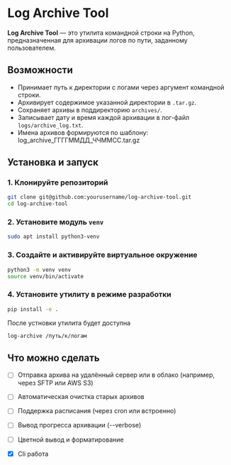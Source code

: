 # Log Archive Tool  
  
**Log Archive Tool** — это утилита командной строки на Python, предназначенная для архивации логов по пути, заданному пользователем.  
  
## Возможности  
  
- Принимает путь к директории с логами через аргумент командной строки.  
- Архивирует содержимое указанной директории в `.tar.gz`.  
- Сохраняет архивы в поддиректорию `archives/`.  
- Записывает дату и время каждой архивации в лог-файл `logs/archive_log.txt`.  
- Имена архивов формируются по шаблону: log_archive_ГГГГММДД_ЧЧММСС.tar.gz  
  
## Установка и запуск

### 1. Клонируйте репозиторий

```bash
git clone git@github.com:yourusername/log-archive-tool.git
cd log-archive-tool
```

### 2. Установите модуль `venv`

```bash
sudo apt install python3-venv
```

### 3. Создайте и активируйте виртуальное окружение

```bash
python3 -m venv venv
source venv/bin/activate
```

### 4. Установите утилиту в режиме разработки
```bash
pip install -e .
```

После устновки утилита будет доступна
```bash
log-archive /путь/к/логам
```
## Что  можно сделать  
- [ ]  Отправка архива на удалённый сервер или в облако (например, через SFTP или AWS S3)
- [ ] Автоматическая очистка старых архивов  
- [ ] Поддержка расписания (через cron или встроенно)    
- [ ] Вывод прогресса архивации (--verbose)  
- [ ] Цветной вывод и форматирование
- [x] Cli работа 





